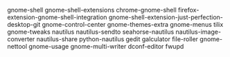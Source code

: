 gnome-shell
gnome-shell-extensions
chrome-gnome-shell
firefox-extension-gnome-shell-integration
gnome-shell-extension-just-perfection-desktop-git
gnome-control-center
gnome-themes-extra
gnome-menus
tilix
gnome-tweaks
nautilus
nautilus-sendto
seahorse-nautilus
nautilus-image-converter
nautilus-share
python-nautilus
gedit
galculator
file-roller
gnome-nettool
gnome-usage
gnome-multi-writer
dconf-editor
fwupd
